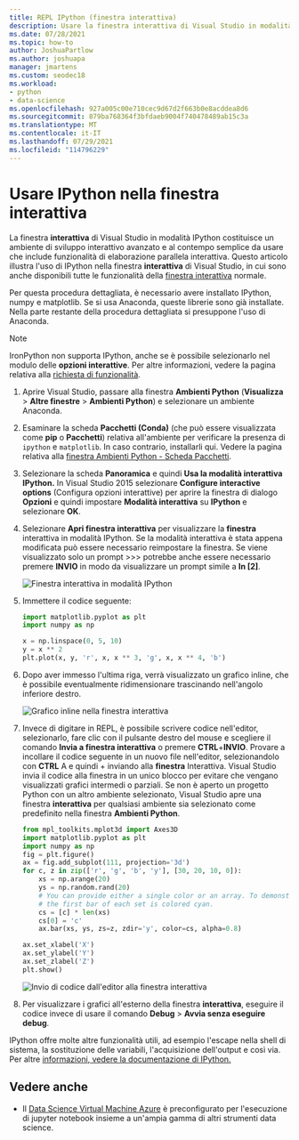 ```yaml
---
title: REPL IPython (finestra interattiva)
description: Usare la finestra interattiva di Visual Studio in modalità IPython per un ambiente di sviluppo interattivo intuitivo e semplice da usare con funzionalità di elaborazione parallela interattiva.
ms.date: 07/28/2021
ms.topic: how-to
author: JoshuaPartlow
ms.author: joshuapa
manager: jmartens
ms.custom: seodec18
ms.workload:
- python
- data-science
ms.openlocfilehash: 927a005c00e710cec9d67d2f663b0e8acddea8d6
ms.sourcegitcommit: 879ba768364f3bfdaeb9004f740478489ab15c3a
ms.translationtype: MT
ms.contentlocale: it-IT
ms.lasthandoff: 07/29/2021
ms.locfileid: "114796229"
---
```

# <a name="use-ipython-in-the-interactive-window"></a>Usare IPython nella finestra interattiva

La finestra **interattiva** di Visual Studio in modalità IPython costituisce un ambiente di sviluppo interattivo avanzato e al contempo semplice da usare che include funzionalità di elaborazione parallela interattiva. Questo articolo illustra l'uso di IPython nella finestra **interattiva** di Visual Studio, in cui sono anche disponibili tutte le funzionalità della [finestra interattiva](python-interactive-repl-in-visual-studio.md) normale.

Per questa procedura dettagliata, è necessario avere installato IPython, numpy e matplotlib. Se si usa Anaconda, queste librerie sono già installate. Nella parte restante della procedura dettagliata si presuppone l'uso di Anaconda.

> [!Note]
> IronPython non supporta IPython, anche se è possibile selezionarlo nel modulo delle **opzioni interattive**. Per altre informazioni, vedere la pagina relativa alla [richiesta di funzionalità](https://github.com/Microsoft/PTVS/issues/84).

1. Aprire Visual Studio, passare alla finestra **Ambienti Python** (**Visualizza** > **Altre finestre** > **Ambienti Python**) e selezionare un ambiente Anaconda.

2. Esaminare la scheda **Pacchetti (Conda)** (che può essere visualizzata come **pip** o **Pacchetti**) relativa all'ambiente per verificare la presenza di `ipython` e `matplotlib`. In caso contrario, installarli qui. Vedere la pagina relativa alla [finestra Ambienti Python - Scheda Pacchetti](python-environments-window-tab-reference.md).

3. Selezionare la scheda **Panoramica** e quindi **Usa la modalità interattiva IPython.** In Visual Studio 2015 selezionare **Configure interactive options** (Configura opzioni interattive) per aprire la finestra di dialogo **Opzioni** e quindi impostare **Modalità interattiva** su **IPython** e selezionare **OK**.

4. Selezionare **Apri finestra interattiva** per visualizzare la **finestra** interattiva in modalità IPython. Se la modalità interattiva è stata appena modificata può essere necessario reimpostare la finestra. Se viene visualizzato solo un prompt >>> potrebbe anche essere necessario premere **INVIO** in modo da visualizzare un prompt simile a **In [2]**.

    ![Finestra interattiva in modalità IPython](media/ipython-repl-03.png)

5. Immettere il codice seguente:

   ```python
   import matplotlib.pyplot as plt
   import numpy as np

   x = np.linspace(0, 5, 10)
   y = x ** 2
   plt.plot(x, y, 'r', x, x ** 3, 'g', x, x ** 4, 'b')
   ```

6. Dopo aver immesso l'ultima riga, verrà visualizzato un grafico inline, che è possibile eventualmente ridimensionare trascinando nell'angolo inferiore destro.

    ![Grafico inline nella finestra interattiva](media/ipython-repl-04.png)

7. Invece di digitare in REPL, è possibile scrivere codice nell'editor, selezionarlo, fare clic con il pulsante destro del mouse e scegliere il comando **Invia a finestra interattiva** o premere **CTRL**+**INVIO**. Provare a incollare il codice seguente in un nuovo file nell'editor, selezionandolo con **CTRL** A e quindi + inviando alla **finestra** Interattiva. Visual Studio invia il codice alla finestra in un unico blocco per evitare che vengano visualizzati grafici intermedi o parziali. Se non è aperto un progetto Python con un altro ambiente selezionato, Visual Studio apre una finestra **interattiva** per qualsiasi ambiente sia selezionato come predefinito nella finestra **Ambienti Python**.

    ```python
    from mpl_toolkits.mplot3d import Axes3D
    import matplotlib.pyplot as plt
    import numpy as np
    fig = plt.figure()
    ax = fig.add_subplot(111, projection='3d')
    for c, z in zip(['r', 'g', 'b', 'y'], [30, 20, 10, 0]):
        xs = np.arange(20)
        ys = np.random.rand(20)
        # You can provide either a single color or an array. To demonstrate this,
        # the first bar of each set is colored cyan.
        cs = [c] * len(xs)
        cs[0] = 'c'
        ax.bar(xs, ys, zs=z, zdir='y', color=cs, alpha=0.8)

    ax.set_xlabel('X')
    ax.set_ylabel('Y')
    ax.set_zlabel('Z')
    plt.show()
    ```

    ![Invio di codice dall'editor alla finestra interattiva](media/ipython-repl-05.png)

8. Per visualizzare i grafici all'esterno della finestra **interattiva**, eseguire il codice invece di usare il comando **Debug** > **Avvia senza eseguire debug**.

IPython offre molte altre funzionalità utili, ad esempio l'escape nella shell di sistema, la sostituzione delle variabili, l'acquisizione dell'output e così via. Per altre [informazioni, vedere la documentazione di IPython.](https://ipython.org/documentation.html)

## <a name="see-also"></a>Vedere anche

- Il [Data Science Virtual Machine Azure](/azure/machine-learning/data-science-virtual-machine/overview) è preconfigurato per l'esecuzione di jupyter notebook insieme a un'ampia gamma di altri strumenti data science.
